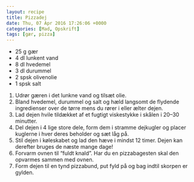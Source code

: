 ```yaml
---
layout: recipe
title: Pizzadej
date: Thu, 07 Apr 2016 17:26:06 +0000
categories: [Mad, Opskrift]
tags: [gær, pizza]
---
```



*  25 g gær
*  4 dl lunkent vand
*  8 dl hvedemel
*  3 dl durummel
*  2 spsk olivenolie
*  1 spsk salt



1. Udrør gæren i det lunkne vand og tilsæt olie.
1. Bland hvedemel, durummel og salt og hæld langsomt de flydende ingredienser over de tørre mens du rører i eller ælter dejen.
1. Lad dejen hvile tildækket af et fugtigt viskestykke i skålen i 20–30 minutter.
1. Del dejen i 4 lige store dele, form dem i stramme dejkugler og placer kuglerne i hver deres beholder og sæt låg på.
1. Stil dejen i køleskabet og lad den hæve i mindst 12 timer. Dejen kan derefter bruges de næste mange dage!
1. Forvarm ovnen til “fuldt knald”. Har du en pizzabagesten skal den opvarmes sammen med ovnen.
1. Form dejen til en tynd pizzabund, put fyld på og bag indtil skorpen er gylden.
